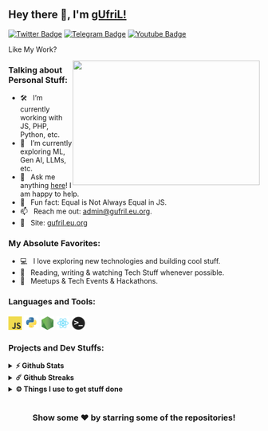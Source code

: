 ## Hey there 👋, I'm [gUfriL!](https://github.com/gufril15/)

[![Twitter Badge](https://img.shields.io/badge/-Twitter-00acee?style=flat-square&logo=Twitter&logoColor=white)](https://twitter.com/gUcu_15)
[![Telegram Badge](https://img.shields.io/badge/-Telegram-0e76a8?style=flat-square&logo=Telegram&logoColor=white)](https://t.me/gUcu15)
[![Youtube Badge](https://img.shields.io/badge/-Youtube-e4405f?style=flat-square&logo=Youtube&logoColor=white)](https://youtube.com/@gusmanpakaya)

Like My Work?

<script type="text/javascript" src="https://cdnjs.buymeacoffee.com/1.0.0/button.prod.min.js" data-name="bmc-button" data-slug="gufril.eu.org" data-color="#40DCA5" data-emoji="☕"  data-font="Poppins" data-text="Buy me a coffee" data-outline-color="#000000" data-font-color="#ffffff" data-coffee-color="#FFDD00" ></script>

<img align="right" height="250" width="375" alt="" src="https://raw.githubusercontent.com/iampavangandhi/iampavangandhi/master/gifs/coder.gif" />

### Talking about Personal Stuff:

- 🛠 &nbsp; I’m currently working with JS, PHP, Python, etc.
- 🚀 &nbsp; I’m currently exploring ML, Gen AI, LLMs, etc.
- 💬 &nbsp; Ask me anything [here](https://github.com/gufril15/gufril15/issues/2)! I am happy to help.
- 👾 &nbsp; Fun fact: Equal is Not Always Equal in JS.
- 📫 &nbsp; Reach me out: admin@gufril.eu.org.
- 🔗 &nbsp; Site: [gufril.eu.org](https://gufril.eu.org/)

### My Absolute Favorites:

- 💻 &nbsp; I love exploring new technologies and building cool stuff.
- 📰 &nbsp; Reading, writing & watching Tech Stuff whenever possible.
- 🍕 &nbsp; Meetups & Tech Events & Hackathons.

### Languages and Tools:

<code><img height="27" src="https://raw.githubusercontent.com/github/explore/80688e429a7d4ef2fca1e82350fe8e3517d3494d/topics/javascript/javascript.png" alt="javascript"></code>
<code><img height="30" src="https://raw.githubusercontent.com/github/explore/80688e429a7d4ef2fca1e82350fe8e3517d3494d/topics/python/python.png" alt="python"></code>
<code><img height="27" src="https://raw.githubusercontent.com/github/explore/80688e429a7d4ef2fca1e82350fe8e3517d3494d/topics/nodejs/nodejs.png" alt="nodejs"></code>
<code><img height="27" src="https://raw.githubusercontent.com/github/explore/80688e429a7d4ef2fca1e82350fe8e3517d3494d/topics/react/react.png" alt="react"></code>
<code><img height="27" src="https://raw.githubusercontent.com/github/explore/80688e429a7d4ef2fca1e82350fe8e3517d3494d/topics/terminal/terminal.png" alt="terminal"></code>

### Projects and Dev Stuffs:

<details>
  <summary><b>⚡ Github Stats</b></summary>

  <br />
  <img height="180em" src="https://github-readme-stats.vercel.app/api?username=gufril15&show_icons=true&hide_border=true&&count_private=true&include_all_commits=true" />
  <img height="180em" src="https://github-readme-stats.vercel.app/api/top-langs/?username=gufril15&exclude_repo=KNN-Image-Classification&show_icons=true&hide_border=true&layout=compact&langs_count=8"/>
</details>

<details>
  <summary><b>☄️ Github Streaks</b></summary>

  <br />
  <img height="180em" src="https://github-readme-streak-stats.herokuapp.com/?user=gufril15&hide_border=true" />
</details>

<details>
  <br />
  <summary><b>⚙️ Things I use to get stuff done</b></summary>
  	<ul>
	    <li><b>Computer: </b> Windows 10 Intel(R) Core(TM) i5 CPU </li>
  	    <li><b>Browser: </b> Chrome & Microsoft Edge</li>
	    <li><b>Terminal: </b> Powershell</li>
	    <li><b>Code Editor:</b> VSCode - The best editor out there</li>
 	    <li><b>Other Tools:</b> Postman, Notion, Bitwarden and Raindrop</li>
	    <li><b>To Stay Updated:</b> Twitter, Product Hunt and Hacker News</li>
	</ul>
</details>

#

<div align="center">

### Show some ❤️ by starring some of the repositories!

</div>
